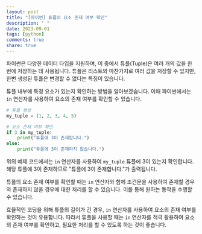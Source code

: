 ```yaml
---
layout: post
title: "[파이썬] 튜플의 요소 존재 여부 확인"
description: " "
date: 2023-09-01
tags: [python]
comments: true
share: true
---
```


파이썬은 다양한 데이터 타입을 지원하며, 이 중에서 튜플(Tuple)은 여러 개의 값을 한번에 저장하는 데 사용됩니다. 튜플은 리스트와 마찬가지로 여러 값을 저장할 수 있지만, 한번 생성된 튜플은 변경할 수 없다는 특징이 있습니다.

튜플 내부에 특정 요소가 있는지 확인하는 방법을 알아보겠습니다. 이때 파이썬에서는 `in` 연산자를 사용하여 요소의 존재 여부를 확인할 수 있습니다.

```python
# 튜플 생성
my_tuple = (1, 2, 3, 4, 5)

# 요소 존재 여부 확인
if 3 in my_tuple:
    print("튜플에 3이 존재합니다.")
else:
    print("튜플에 3이 존재하지 않습니다.")
```

위의 예제 코드에서는 `in` 연산자를 사용하여 `my_tuple` 튜플에 3이 있는지 확인합니다. 해당 튜플에 3이 존재하므로 "튜플에 3이 존재합니다."가 출력됩니다.

튜플의 요소 존재 여부를 확인할 때는 `in` 연산자와 함께 조건문을 사용하여 존재할 경우와 존재하지 않을 경우에 대한 처리를 할 수 있습니다. 이를 통해 원하는 동작을 수행할 수 있습니다.

효율적인 코딩을 위해 튜플의 길이가 긴 경우, `in` 연산자를 사용하여 요소의 존재 여부를 확인하는 것이 유용합니다. 따라서 튜플을 사용할 때는 `in` 연산자를 적극 활용하여 요소의 존재 여부를 확인하고, 필요한 처리를 할 수 있도록 하는 것이 좋습니다.